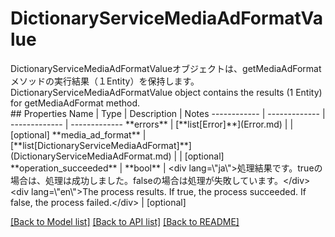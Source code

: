 # DictionaryServiceMediaAdFormatValue

<div lang=\"ja\">DictionaryServiceMediaAdFormatValueオブジェクトは、getMediaAdFormatメソッドの実行結果（１Entity）を保持します。</div> <div lang=\"en\">DictionaryServiceMediaAdFormatValue object contains the results (1 Entity) for getMediaAdFormat method.</div> 
## Properties
Name | Type | Description | Notes
------------ | ------------- | ------------- | -------------
**errors** | [**list[Error]**](Error.md) |  | [optional] 
**media_ad_format** | [**list[DictionaryServiceMediaAdFormat]**](DictionaryServiceMediaAdFormat.md) |  | [optional] 
**operation_succeeded** | **bool** | &lt;div lang&#x3D;\&quot;ja\&quot;&gt;処理結果です。trueの場合は、処理は成功しました。falseの場合は処理が失敗しています。&lt;/div&gt; &lt;div lang&#x3D;\&quot;en\&quot;&gt;The process results. If true, the process succeeded. If false, the process failed.&lt;/div&gt;  | [optional] 

[[Back to Model list]](../README.md#documentation-for-models) [[Back to API list]](../README.md#documentation-for-api-endpoints) [[Back to README]](../README.md)



